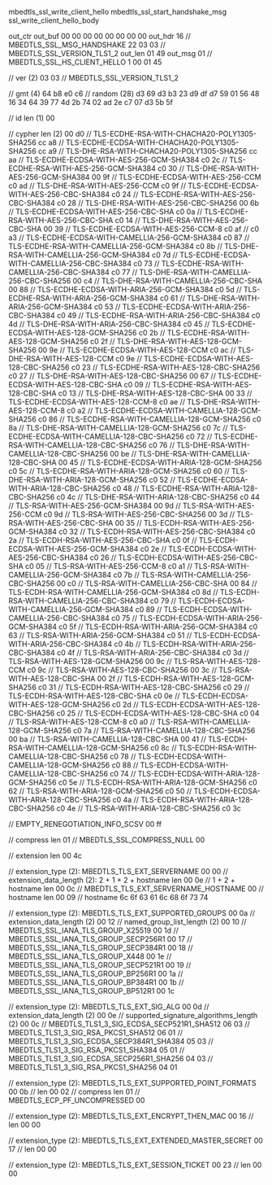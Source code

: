 mbedtls_ssl_write_client_hello
mbedtls_ssl_start_handshake_msg
ssl_write_client_hello_body

out_ctr
out_buf
00 00 00 00 00 00 00 00
out_hdr
16 // MBEDTLS_SSL_MSG_HANDSHAKE 22
03 03 // MBEDTLS_SSL_VERSION_TLS1_2
out_len
01 49
out_msg
01 // MBEDTLS_SSL_HS_CLIENT_HELLO 1
00 01 45

// ver (2)
03 03 // MBEDTLS_SSL_VERSION_TLS1_2

// gmt (4)
64 b8 e0 c6
// random (28)
d3 69 d3 b3 23 d9 df d7 59 01 56 48 16 34 64 39 77 4d 2b 74 02 ad 2e c7 07 d3 5b 5f

// id len (1)
00

// cypher len (2)
00 d0
// TLS-ECDHE-RSA-WITH-CHACHA20-POLY1305-SHA256
cc a8
// TLS-ECDHE-ECDSA-WITH-CHACHA20-POLY1305-SHA256
cc a9
// TLS-DHE-RSA-WITH-CHACHA20-POLY1305-SHA256
cc aa
// TLS-ECDHE-ECDSA-WITH-AES-256-GCM-SHA384
c0 2c
// TLS-ECDHE-RSA-WITH-AES-256-GCM-SHA384
c0 30
// TLS-DHE-RSA-WITH-AES-256-GCM-SHA384
00 9f
// TLS-ECDHE-ECDSA-WITH-AES-256-CCM
c0 ad
// TLS-DHE-RSA-WITH-AES-256-CCM
c0 9f
// TLS-ECDHE-ECDSA-WITH-AES-256-CBC-SHA384
c0 24
// TLS-ECDHE-RSA-WITH-AES-256-CBC-SHA384
c0 28
// TLS-DHE-RSA-WITH-AES-256-CBC-SHA256
00 6b
// TLS-ECDHE-ECDSA-WITH-AES-256-CBC-SHA
c0 0a
// TLS-ECDHE-RSA-WITH-AES-256-CBC-SHA
c0 14
// TLS-DHE-RSA-WITH-AES-256-CBC-SHA
00 39
// TLS-ECDHE-ECDSA-WITH-AES-256-CCM-8
c0 af
// 
c0 a3
// TLS-ECDHE-ECDSA-WITH-CAMELLIA-256-GCM-SHA384
c0 87
// TLS-ECDHE-RSA-WITH-CAMELLIA-256-GCM-SHA384
c0 8b
// TLS-DHE-RSA-WITH-CAMELLIA-256-GCM-SHA384
c0 7d
// TLS-ECDHE-ECDSA-WITH-CAMELLIA-256-CBC-SHA384
c0 73
// TLS-ECDHE-RSA-WITH-CAMELLIA-256-CBC-SHA384
c0 77
// TLS-DHE-RSA-WITH-CAMELLIA-256-CBC-SHA256
00 c4
// TLS-DHE-RSA-WITH-CAMELLIA-256-CBC-SHA
00 88
// TLS-ECDHE-ECDSA-WITH-ARIA-256-GCM-SHA384
c0 5d
// TLS-ECDHE-RSA-WITH-ARIA-256-GCM-SHA384
c0 61
// TLS-DHE-RSA-WITH-ARIA-256-GCM-SHA384
c0 53
// TLS-ECDHE-ECDSA-WITH-ARIA-256-CBC-SHA384
c0 49
// TLS-ECDHE-RSA-WITH-ARIA-256-CBC-SHA384
c0 4d
// TLS-DHE-RSA-WITH-ARIA-256-CBC-SHA384
c0 45
// TLS-ECDHE-ECDSA-WITH-AES-128-GCM-SHA256
c0 2b
// TLS-ECDHE-RSA-WITH-AES-128-GCM-SHA256
c0 2f
// TLS-DHE-RSA-WITH-AES-128-GCM-SHA256
00 9e
// TLS-ECDHE-ECDSA-WITH-AES-128-CCM
c0 ac
// TLS-DHE-RSA-WITH-AES-128-CCM
c0 9e
// TLS-ECDHE-ECDSA-WITH-AES-128-CBC-SHA256
c0 23
// TLS-ECDHE-RSA-WITH-AES-128-CBC-SHA256
c0 27
// TLS-DHE-RSA-WITH-AES-128-CBC-SHA256
00 67
// TLS-ECDHE-ECDSA-WITH-AES-128-CBC-SHA
c0 09
// TLS-ECDHE-RSA-WITH-AES-128-CBC-SHA
c0 13
// TLS-DHE-RSA-WITH-AES-128-CBC-SHA
00 33
// TLS-ECDHE-ECDSA-WITH-AES-128-CCM-8
c0 ae
// TLS-DHE-RSA-WITH-AES-128-CCM-8
c0 a2
// TLS-ECDHE-ECDSA-WITH-CAMELLIA-128-GCM-SHA256
c0 86
// TLS-ECDHE-RSA-WITH-CAMELLIA-128-GCM-SHA256
c0 8a
// TLS-DHE-RSA-WITH-CAMELLIA-128-GCM-SHA256
c0 7c
// TLS-ECDHE-ECDSA-WITH-CAMELLIA-128-CBC-SHA256
c0 72
// TLS-ECDHE-RSA-WITH-CAMELLIA-128-CBC-SHA256
c0 76
// TLS-DHE-RSA-WITH-CAMELLIA-128-CBC-SHA256
00 be
// TLS-DHE-RSA-WITH-CAMELLIA-128-CBC-SHA
00 45
// TLS-ECDHE-ECDSA-WITH-ARIA-128-GCM-SHA256
c0 5c
// TLS-ECDHE-RSA-WITH-ARIA-128-GCM-SHA256
c0 60
// TLS-DHE-RSA-WITH-ARIA-128-GCM-SHA256
c0 52
// TLS-ECDHE-ECDSA-WITH-ARIA-128-CBC-SHA256
c0 48
// TLS-ECDHE-RSA-WITH-ARIA-128-CBC-SHA256
c0 4c
// TLS-DHE-RSA-WITH-ARIA-128-CBC-SHA256
c0 44
// TLS-RSA-WITH-AES-256-GCM-SHA384
00 9d
// TLS-RSA-WITH-AES-256-CCM
c0 9d
// TLS-RSA-WITH-AES-256-CBC-SHA256
00 3d
// TLS-RSA-WITH-AES-256-CBC-SHA
00 35
// TLS-ECDH-RSA-WITH-AES-256-GCM-SHA384
c0 32
// TLS-ECDH-RSA-WITH-AES-256-CBC-SHA384
c0 2a
// TLS-ECDH-RSA-WITH-AES-256-CBC-SHA
c0 0f
// TLS-ECDH-ECDSA-WITH-AES-256-GCM-SHA384
c0 2e
// TLS-ECDH-ECDSA-WITH-AES-256-CBC-SHA384
c0 26
// TLS-ECDH-ECDSA-WITH-AES-256-CBC-SHA
c0 05
// TLS-RSA-WITH-AES-256-CCM-8
c0 a1
// TLS-RSA-WITH-CAMELLIA-256-GCM-SHA384
c0 7b
// TLS-RSA-WITH-CAMELLIA-256-CBC-SHA256
00 c0
// TLS-RSA-WITH-CAMELLIA-256-CBC-SHA
00 84
// TLS-ECDH-RSA-WITH-CAMELLIA-256-GCM-SHA384
c0 8d
// TLS-ECDH-RSA-WITH-CAMELLIA-256-CBC-SHA384
c0 79
// TLS-ECDH-ECDSA-WITH-CAMELLIA-256-GCM-SHA384
c0 89
// TLS-ECDH-ECDSA-WITH-CAMELLIA-256-CBC-SHA384
c0 75
// TLS-ECDH-ECDSA-WITH-ARIA-256-GCM-SHA384
c0 5f
// TLS-ECDH-RSA-WITH-ARIA-256-GCM-SHA384
c0 63
// TLS-RSA-WITH-ARIA-256-GCM-SHA384
c0 51
// TLS-ECDH-ECDSA-WITH-ARIA-256-CBC-SHA384
c0 4b
// TLS-ECDH-RSA-WITH-ARIA-256-CBC-SHA384
c0 4f
// TLS-RSA-WITH-ARIA-256-CBC-SHA384
c0 3d
// TLS-RSA-WITH-AES-128-GCM-SHA256
00 9c
// TLS-RSA-WITH-AES-128-CCM
c0 9c
// TLS-RSA-WITH-AES-128-CBC-SHA256
00 3c
// TLS-RSA-WITH-AES-128-CBC-SHA
00 2f
// TLS-ECDH-RSA-WITH-AES-128-GCM-SHA256
c0 31
// TLS-ECDH-RSA-WITH-AES-128-CBC-SHA256
c0 29
// TLS-ECDH-RSA-WITH-AES-128-CBC-SHA
c0 0e
// TLS-ECDH-ECDSA-WITH-AES-128-GCM-SHA256
c0 2d
// TLS-ECDH-ECDSA-WITH-AES-128-CBC-SHA256
c0 25
// TLS-ECDH-ECDSA-WITH-AES-128-CBC-SHA
c0 04
// TLS-RSA-WITH-AES-128-CCM-8
c0 a0
// TLS-RSA-WITH-CAMELLIA-128-GCM-SHA256
c0 7a
// TLS-RSA-WITH-CAMELLIA-128-CBC-SHA256
00 ba
// TLS-RSA-WITH-CAMELLIA-128-CBC-SHA
00 41
// TLS-ECDH-RSA-WITH-CAMELLIA-128-GCM-SHA256
c0 8c
// TLS-ECDH-RSA-WITH-CAMELLIA-128-CBC-SHA256
c0 78
// TLS-ECDH-ECDSA-WITH-CAMELLIA-128-GCM-SHA256
c0 88
// TLS-ECDH-ECDSA-WITH-CAMELLIA-128-CBC-SHA256
c0 74
// TLS-ECDH-ECDSA-WITH-ARIA-128-GCM-SHA256
c0 5e
// TLS-ECDH-RSA-WITH-ARIA-128-GCM-SHA256
c0 62
// TLS-RSA-WITH-ARIA-128-GCM-SHA256
c0 50
// TLS-ECDH-ECDSA-WITH-ARIA-128-CBC-SHA256
c0 4a
// TLS-ECDH-RSA-WITH-ARIA-128-CBC-SHA256
c0 4e
// TLS-RSA-WITH-ARIA-128-CBC-SHA256
c0 3c

// EMPTY_RENEGOTIATION_INFO_SCSV
00 ff

// compress len
01
// MBEDTLS_SSL_COMPRESS_NULL
00

// extension len
00 4c

// extension_type (2): MBEDTLS_TLS_EXT_SERVERNAME
00 00
// extension_data_length (2): 2 + 1 + 2 + hostname len
00 0e
// 1 + 2 + hostname len
00 0c
// MBEDTLS_TLS_EXT_SERVERNAME_HOSTNAME
00
// hostname len
00 09
// hostname
6c 6f 63 61 6c 68 6f 73 74

// extension_type (2): MBEDTLS_TLS_EXT_SUPPORTED_GROUPS
00 0a
// extension_data_length (2)
00 12
// named_group_list_length (2)
00 10
// MBEDTLS_SSL_IANA_TLS_GROUP_X25519
00 1d
// MBEDTLS_SSL_IANA_TLS_GROUP_SECP256R1
00 17
// MBEDTLS_SSL_IANA_TLS_GROUP_SECP384R1
00 18
// MBEDTLS_SSL_IANA_TLS_GROUP_X448
00 1e
// MBEDTLS_SSL_IANA_TLS_GROUP_SECP521R1
00 19
// MBEDTLS_SSL_IANA_TLS_GROUP_BP256R1
00 1a
// MBEDTLS_SSL_IANA_TLS_GROUP_BP384R1
00 1b
// MBEDTLS_SSL_IANA_TLS_GROUP_BP512R1
00 1c

// extension_type (2): MBEDTLS_TLS_EXT_SIG_ALG
00 0d
// extension_data_length (2)
00 0e
// supported_signature_algorithms_length (2)
00 0c
// MBEDTLS_TLS1_3_SIG_ECDSA_SECP521R1_SHA512
06 03
// MBEDTLS_TLS1_3_SIG_RSA_PKCS1_SHA512
06 01
// MBEDTLS_TLS1_3_SIG_ECDSA_SECP384R1_SHA384
05 03
// MBEDTLS_TLS1_3_SIG_RSA_PKCS1_SHA384
05 01
// MBEDTLS_TLS1_3_SIG_ECDSA_SECP256R1_SHA256
04 03
// MBEDTLS_TLS1_3_SIG_RSA_PKCS1_SHA256
04 01

// extension_type (2): MBEDTLS_TLS_EXT_SUPPORTED_POINT_FORMATS
00 0b
// len
00 02
// compress len
01
// MBEDTLS_ECP_PF_UNCOMPRESSED
00

// extension_type (2): MBEDTLS_TLS_EXT_ENCRYPT_THEN_MAC
00 16
// len
00 00

// extension_type (2): MBEDTLS_TLS_EXT_EXTENDED_MASTER_SECRET
00 17
// len
00 00

// extension_type (2): MBEDTLS_TLS_EXT_SESSION_TICKET
00 23
// len
00 00